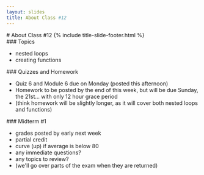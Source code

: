 ```yaml
---
layout: slides
title: About Class #12 
---
```

<section markdown="block" class="title-slide">
# About Class #12
{% include title-slide-footer.html %}
</section>

<section markdown="block">
### Topics

* nested loops
* creating functions
</section>

<section markdown="block">
### Quizzes and Homework 

* Quiz 6 and Module 6 due on Monday (posted this afternoon)
* Homework to be posted by the end of this week, but will be due Sunday, the 21st... with only 12 hour grace period 
* (think homework will be slightly longer, as it will cover both nested loops and functions)

</section>


<section markdown="block">
### Midterm #1

* grades posted by early next week
* partial credit
* curve (up) if average is below 80
* any immediate questions?
* any topics to review?
* (we'll go over parts of the exam when they are returned)
</section>

